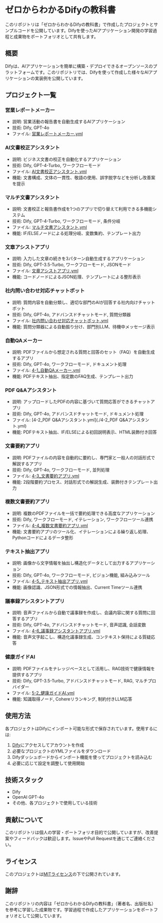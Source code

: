 # ゼロからわかるDifyの教科書

このリポジトリは「ゼロからわかるDifyの教科書」で作成したプロジェクトとサンプルコードを公開しています。Difyを使ったAIアプリケーション開発の学習過程と成果物をポートフォリオとして共有します。

## 概要

Difyは、AIアプリケーションを簡単に構築・デプロイできるオープンソースのプラットフォームです。このリポジトリでは、Difyを使って作成した様々なAIアプリケーションの実装例を公開しています。

## プロジェクト一覧

### 営業レポートメーカー
- 説明: 営業活動の報告書を自動生成するAIアプリケーション
- 技術: Dify, GPT-4o
- ファイル: [営業レポートメーカー.yml](./営業レポートメーカー.yml)

### AI文書校正アシスタント
- 説明: ビジネス文書の校正を自動化するアプリケーション
- 技術: Dify, GPT-4-Turbo, ワークフローモード
- ファイル: [AI文書校正アシスタント.yml](./AI文書校正アシスタント.yml)
- 機能: 文書構成、文体の一貫性、敬語の使用、誤字脱字などを分析し改善案を提示

### マルチ文書アシスタント
- 説明: 文書校正と報告書作成を1つのアプリで切り替えて利用できる多機能システム
- 技術: Dify, GPT-4-Turbo, ワークフローモード, 条件分岐
- ファイル: [マルチ文書アシスタント.yml](./マルチ文書アシスタント.yml)
- 機能: IF/ELSEノードによる処理分岐、変数集約、テンプレート出力

### 文章アシストアプリ
- 説明: 入力した文章の続きを3パターン自動生成するアプリケーション
- 技術: Dify, GPT-3.5-Turbo, ワークフローモード, JSONモード
- ファイル: [文章アシストアプリ.yml](./文章アシストアプリ.yml)
- 機能: コードノードによるJSON処理、テンプレートによる整形表示

### 社内問い合わせ対応チャットボット
- 説明: 質問内容を自動分類し、適切な部門のAIが回答する社内向けチャットボット
- 技術: Dify, GPT-4o, アドバンスドチャットモード, 質問分類器
- ファイル: [社内問い合わせ対応チャットボット.yml](./社内問い合わせ対応チャットボット.yml)
- 機能: 質問分類器による自動振り分け、部門別LLM、待機中メッセージ表示

### 自動QAメーカー
- 説明: PDFファイルから想定される質問と回答のセット（FAQ）を自動生成するアプリ
- 技術: Dify, GPT-4o, ワークフローモード, ドキュメント処理
- ファイル: [4-1_自動QAメーカー.yml](./4-1_自動QAメーカー.yml)
- 機能: PDFテキスト抽出、指定数のFAQ生成、テンプレート出力

### PDF Q&Aアシスタント
- 説明: アップロードしたPDFの内容に基づいて質問応答ができるチャットアプリ
- 技術: Dify, GPT-4o, アドバンスドチャットモード, ドキュメント処理
- ファイル: [4-2_PDF Q&Aアシスタント.yml](./4-2_PDF Q&Aアシスタント.yml)
- 機能: PDFテキスト抽出、IF/ELSEによる初回説明表示、HTML装飾付き回答

### 文書要約アプリ
- 説明: PDFファイルの内容を自動的に要約し、専門家と一般人の対話形式で解説するアプリ
- 技術: Dify, GPT-4o, ワークフローモード, 並列処理
- ファイル: [4-3_文書要約アプリ.yml](./4-3_文書要約アプリ.yml)
- 機能: 2段階要約プロセス、対話形式での解説生成、装飾付きテンプレート出力

### 複数文書要約アプリ
- 説明: 複数のPDFファイルを一括で要約処理できる高度なアプリケーション
- 技術: Dify, ワークフローモード, イテレーション, ワークフローツール連携
- ファイル: [4-4_複数文書要約アプリ.yml](./4-4_複数文書要約アプリ.yml)
- 機能: 文書要約アプリのツール化、イテレーションによる繰り返し処理、Pythonコードによるデータ整形

### テキスト抽出アプリ
- 説明: 画像から文字情報を抽出し構造化データとして出力するアプリケーション
- 技術: Dify, GPT-4o, ワークフローモード, ビジョン機能, 組み込みツール
- ファイル: [4-5_テキスト抽出アプリ.yml](./4-5_テキスト抽出アプリ.yml)
- 機能: 画像認識、JSON形式での情報抽出、Current Timeツール連携

### 議事録アシスタントアプリ
- 説明: 音声ファイルから自動で議事録を作成し、会議内容に関する質問に回答するアプリ
- 技術: Dify, GPT-4o, アドバンスドチャットモード, 音声認識, 会話変数
- ファイル: [4-6_議事録アシスタントアプリ.yml](./4-6_議事録アシスタントアプリ.yml)
- 機能: 音声文字起こし、構造化議事録生成、コンテキスト保持による質疑応答

### 健康ガイドAI
- 説明: PDFファイルをナレッジベースとして活用し、RAG技術で健康情報を提供するアプリ
- 技術: Dify, GPT-3.5-Turbo, アドバンスドチャットモード, RAG, マルチプロバイダー
- ファイル: [5-2_健康ガイドAI.yml](./5-2_健康ガイドAI.yml)
- 機能: 知識取得ノード, Cohereリランキング, 制約付きLLM応答

## 使用方法

各プロジェクトはDifyにインポート可能な形式で保存されています。使用するには:

1. [Dify](https://dify.ai/)にアクセスしてアカウントを作成
2. 必要なプロジェクトのYMLファイルをダウンロード
3. Difyダッシュボードからインポート機能を使ってプロジェクトを読み込む
4. 必要に応じて設定を調整して使用開始

## 技術スタック

- Dify
- OpenAI GPT-4o
- その他、各プロジェクトで使用している技術

## 貢献について

このリポジトリは個人の学習・ポートフォリオ目的で公開していますが、改善提案やフィードバックは歓迎します。IssueやPull Requestを通じてご連絡ください。

## ライセンス

このプロジェクトは[MITライセンス](LICENSE)の下で公開されています。

## 謝辞

このリポジトリの内容は「ゼロからわかるDifyの教科書」（著者名、出版社名）を参考に学習した成果物です。学習過程で作成したアプリケーションをポートフォリオとして公開しています。